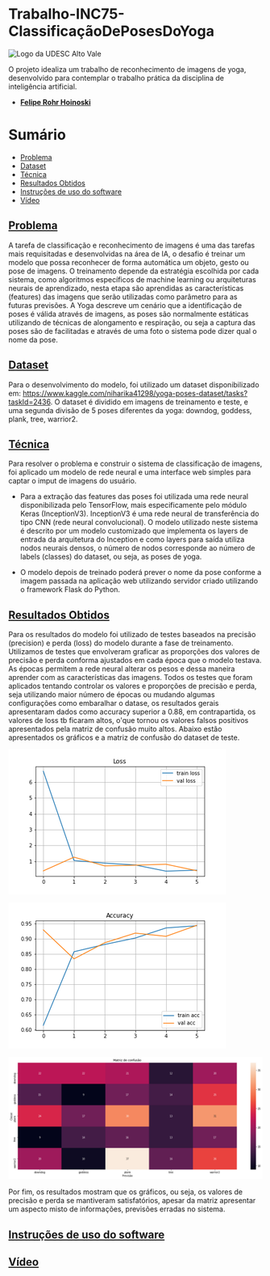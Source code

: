 # Trabalho-INC75-ClassificaçãoDePosesDoYoga

 ![Logo da UDESC Alto Vale](http://www1.udesc.br/imagens/id_submenu/2019/marca_alto_vale_horizontal_assinatura_rgb_01.jpg)
 
O projeto idealiza um trabalho de reconhecimento de imagens de yoga, desenvolvido para contemplar o trabalho prática da disciplina de inteligência artificial.

 - [**Felipe Rohr Hoinoski**](mailto:felipehoinoski@gmail.com) 

# Sumário
* [Problema](#problema)
* [Dataset](#dataset)
* [Técnica](#tecnica)
* [Resultados Obtidos](#resultados)
* [Instruções de uso do software](#instrucoes)
* [Vídeo](#video)

## [Problema](#problema)
 A tarefa de classificação e reconhecimento de imagens é uma das tarefas mais requisitadas e desenvolvidas na área de IA, o desafio é treinar um modelo que possa reconhecer de forma automática um objeto, gesto ou pose de imagens. O treinamento depende da estratégia escolhida por cada sistema, como algoritmos específicos de machine learning ou arquiteturas neurais de aprendizado, nesta etapa são aprendidas as características (features) das imagens que serão utilizadas como parâmetro para as futuras previsões. A Yoga descreve um cenário que a identificação de poses é válida através de imagens, as poses são normalmente estáticas utilizando de técnicas de alongamento e respiração, ou seja a captura das poses são de facilitadas e através de uma foto o sistema pode dizer qual o nome da pose.

## [Dataset](#dataset)
Para o desenvolvimento do modelo, foi utilizado um dataset disponibilizado em: https://www.kaggle.com/niharika41298/yoga-poses-dataset/tasks?taskId=2436. 
O dataset é dividido em imagens de treinamento e teste, e uma segunda divisão de 5 poses diferentes da yoga: downdog, goddess, plank, tree, warrior2.

## [Técnica](#tecnica)

Para resolver o problema e construir o sistema de classificação de imagens, foi aplicado um modelo de rede neural e uma interface web simples para captar o imput de imagens do usuário.

- Para a extração das features das poses foi utilizada uma rede neural disponibilizada pelo TensorFlow, mais especificamente pelo módulo Keras (InceptionV3). InceptionV3 é uma rede neural de transferência do tipo CNN (rede neural convolucional). O modelo utilizado neste sistema é descrito por um modelo customizado que implementa os layers de entrada da arquitetura do Inception e como layers para saída utiliza nodos neurais densos, o número de nodos corresponde ao número de labels (classes) do dataset, ou seja, as poses de yoga.

- O modelo depois de treinado poderá prever o nome da pose conforme a imagem passada na aplicação web utilizando servidor criado utilizando o framework Flask do Python.

## [Resultados Obtidos](#resultados)

Para os resultados do modelo foi utilizado de testes baseados na precisão (precision) e perda (loss) do modelo durante a fase de treinamento. Utilizamos de testes que envolveram graficar as proporções dos valores de precisão e perda conforma ajustados em cada época que o modelo testava. As épocas permitem a rede neural alterar os pesos e dessa maneira aprender com as características das imagens. Todos os testes que foram aplicados tentando controlar os valores e proporções de precisão e perda, seja utilizando maior número de épocas ou mudando algumas configurações como embaralhar o datase, os resultados gerais apresentaram dados como accuracy superior a 0.88, em contrapartida, os valores de loss tb ficaram altos, o'que tornou os valores falsos positivos apresentados pela matriz de confusão muito altos. Abaixo estão apresentados os gráficos e a matriz de confusão do dataset de teste.

![Loss](https://github.com/feliperohr/trabalho-inc75-AnaliseDePoses/blob/main/img/LossVal_loss.png)

![Accuracy](https://github.com/feliperohr/trabalho-inc75-AnaliseDePoses/blob/main/img/AccVal_acc.png)

![Matriz](https://github.com/feliperohr/trabalho-inc75-AnaliseDePoses/blob/main/img/Matriz.png)

Por fim, os resultados mostram que os gráficos, ou seja, os valores de precisão e perda se mantiveram satisfatórios, apesar da matriz apresentar um aspecto misto de informações, previsões erradas no sistema. 

## [Instruções de uso do software](#instrucoes)

## [Vídeo](#video)






